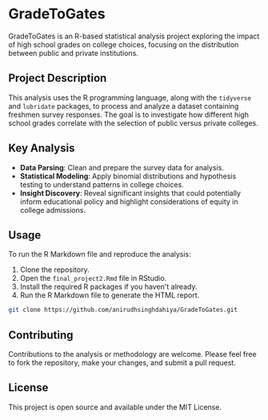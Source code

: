 # GradeToGates

GradeToGates is an R-based statistical analysis project exploring the impact of high school grades on college choices, focusing on the distribution between public and private institutions.

## Project Description

This analysis uses the R programming language, along with the `tidyverse` and `lubridate` packages, to process and analyze a dataset containing freshmen survey responses. The goal is to investigate how different high school grades correlate with the selection of public versus private colleges.

## Key Analysis

- **Data Parsing**: Clean and prepare the survey data for analysis.
- **Statistical Modeling**: Apply binomial distributions and hypothesis testing to understand patterns in college choices.
- **Insight Discovery**: Reveal significant insights that could potentially inform educational policy and highlight considerations of equity in college admissions.

## Usage

To run the R Markdown file and reproduce the analysis:

1. Clone the repository.
2. Open the `final_project2.Rmd` file in RStudio.
3. Install the required R packages if you haven't already.
4. Run the R Markdown file to generate the HTML report.

```bash
git clone https://github.com/anirudhsinghdahiya/GradeToGates.git
```

## Contributing

Contributions to the analysis or methodology are welcome. Please feel free to fork the repository, make your changes, and submit a pull request.

## License

This project is open source and available under the MIT License.

